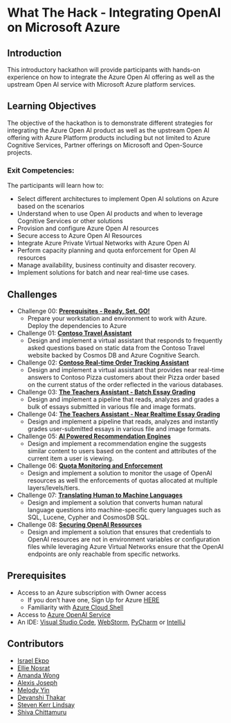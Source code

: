 # What The Hack - Integrating OpenAI on Microsoft Azure

## Introduction

This introductory hackathon will provide participants with hands-on experience on how to integrate the Azure Open AI offering as well as the upstream Open AI service with Microsoft Azure platform services.

## Learning Objectives

The objective of the hackathon is to demonstrate different strategies for integrating the Azure Open AI product as well as the upstream Open AI offering with Azure Platform products including but not limited to Azure Cognitive Services, Partner offerings on Microsoft and Open-Source projects.

### Exit Competencies: 
The participants will learn how to:
- Select different architectures to implement Open AI solutions on Azure based on the scenarios
- Understand when to use Open AI products and when to leverage Cognitive Services or other solutions
- Provision and configure Azure Open AI resources
- Secure access to Azure Open AI Resources
- Integrate Azure Private Virtual Networks with Azure Open AI
- Perform capacity planning and quota enforcement for Open AI resources
- Manage availability, business continuity and disaster recovery.
- Implement solutions for batch and near real-time use cases.


## Challenges

- Challenge 00: **[Prerequisites - Ready, Set, GO!](Student/Challenge-00.md)**
	 - Prepare your workstation and environment to work with Azure. Deploy the dependencies to Azure
- Challenge 01: **[Contoso Travel Assistant](Student/Challenge-01.md)**
	 - Design and implement a virtual assistant that responds to frequently asked questions based on static data from the Contoso Travel website backed by Cosmos DB and Azure Cognitive Search.
- Challenge 02: **[Contoso Real-time Order Tracking Assistant](Student/Challenge-02.md)**
	 - Design and implement a virtual assistant that provides near real-time answers to Contoso Pizza customers about their Pizza order based on the current status of the order reflected in the various databases.
- Challenge 03: **[The Teachers Assistant - Batch Essay Grading](Student/Challenge-03.md)**
	 - Design and implement a pipeline that reads, analyzes and grades a bulk of essays submitted in various file and image formats.
- Challenge 04: **[The Teachers Assistant - Near Realtime Essay Grading](Student/Challenge-04.md)**
	 - Design and implement a pipeline that reads, analyzes and instantly grades user-submitted essays in various file and image formats.
- Challenge 05: **[AI Powered Recommendation Engines](Student/Challenge-05.md)**
	 - Design and implement a recommendation engine the suggests similar content to users based on the content and attributes of the current item a user is viewing.
- Challenge 06: **[Quota Monitoring and Enforcement](Student/Challenge-06.md)**
	 - Design and implement a solution to monitor the usage of OpenAI resources as well the enforcements of quotas allocated at multiple layers/levels/tiers.
- Challenge 07: **[Translating Human to Machine Languages](Student/Challenge-07.md)**
	 - Design and implement a solution that converts human natural language questions into machine-specific query languages such as SQL, Lucene, Cypher and CosmosDB SQL.
- Challenge 08: **[Securing OpenAI Resources](Student/Challenge-08.md)**
	 - Design and implement a solution that ensures that credentials to OpenAI resources are not in environment variables or configuration files while leveraging Azure Virtual Networks ensure that the OpenAI endpoints are only reachable from specific networks.

## Prerequisites

- Access to an Azure subscription with Owner access
	- If you don’t have one, Sign Up for Azure [HERE](https://azure.microsoft.com/en-us/free/)
	- Familiarity with [Azure Cloud Shell](https://learn.microsoft.com/en-us/azure/cloud-shell/overview#multiple-access-points)
- Access to [Azure OpenAI Service](https://learn.microsoft.com/en-us/azure/cognitive-services/openai/overview)
- An IDE: [Visual Studio Code](https://code.visualstudio.com/), [WebStorm](https://www.jetbrains.com/webstorm/download/), [PyCharm](https://www.jetbrains.com/pycharm/download/) or [IntelliJ](https://www.jetbrains.com/idea/download/)


## Contributors

- [Israel Ekpo](https://github.com/izzymsft)
- [Ellie Nosrat](https://github.com/ellienosrat)
- [Amanda Wong](https://github.com/wongamanda)
- [Alexis Joseph](https://github.com/alexistj)
- [Melody Yin](https://github.com/melody-N07)
- [Devanshi Thakar](https://github.com/devanshithakar12)
- [Steven Kerr Lindsay](https://github.com/MicrosoftCSA)
- [Shiva Chittamuru](https://github.com/shivachittamuru)


